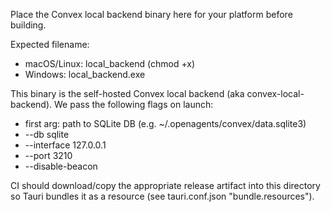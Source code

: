 Place the Convex local backend binary here for your platform before building.

Expected filename:
- macOS/Linux: local_backend (chmod +x)
- Windows: local_backend.exe

This binary is the self-hosted Convex local backend (aka convex-local-backend).
We pass the following flags on launch:
- first arg: path to SQLite DB (e.g. ~/.openagents/convex/data.sqlite3)
- --db sqlite
- --interface 127.0.0.1
- --port 3210
- --disable-beacon

CI should download/copy the appropriate release artifact into this directory
so Tauri bundles it as a resource (see tauri.conf.json "bundle.resources").
